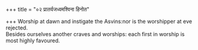+++
title = "०२ प्रातर्यजध्वमश्विना हिनोत"

+++
Worship at dawn and instigate the Asvins:nor is the worshipper at eve rejected.  
     Besides ourselves another craves and worships: each first in worship is most highly favoured.